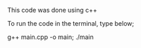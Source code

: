 This code was done using c++

To run the code in the terminal, type below;

g++ main.cpp -o main; ./main